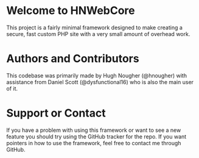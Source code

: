 Welcome to HNWebCore
====================
This project is a fairly minimal framework designed to make creating a secure, fast custom PHP site with a very small amount of overhead work.


Authors and Contributors
========================
This codebase was primarily made by Hugh Nougher (@hnougher) with assistance from Daniel Scott (@dysfunctional16) who is also the main user of it.


Support or Contact
==================
If you have a problem with using this framework or want to see a new feature you should try using the GitHub tracker for the repo. If you want pointers in how to use the framework, feel free to contact me through GitHub.

